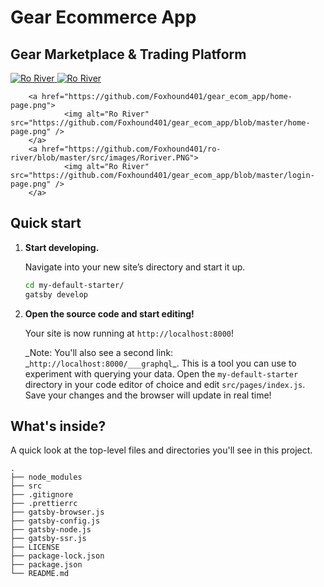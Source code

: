 # Gear Ecommerce App
## Gear Marketplace & Trading Platform 
<div>
        <a href="https://github.com/Foxhound401/gear_ecom_app/home-page.png">
                <img alt="Ro River" src="https://github.com/Foxhound401/gear_ecom_app/blob/master/home-page.png" />
        </a>
        <a href="https://github.com/Foxhound401/ro-river/blob/master/src/images/Roriver.PNG">
                <img alt="Ro River" src="https://github.com/Foxhound401/gear_ecom_app/blob/master/login-page.png" />
        </a> 

        <a href="https://github.com/Foxhound401/gear_ecom_app/home-page.png">
                <img alt="Ro River" src="https://github.com/Foxhound401/gear_ecom_app/blob/master/home-page.png" />
        </a>
        <a href="https://github.com/Foxhound401/ro-river/blob/master/src/images/Roriver.PNG">
                <img alt="Ro River" src="https://github.com/Foxhound401/gear_ecom_app/blob/master/login-page.png" />
        </a>
</div>

## Quick start

1.  **Start developing.**

    Navigate into your new site’s directory and start it up.

    ```sh
    cd my-default-starter/
    gatsby develop
    ```

1.  **Open the source code and start editing!**

    Your site is now running at `http://localhost:8000`!

    _Note: You'll also see a second link: _`http://localhost:8000/___graphql`\_. This is a tool you can use to experiment with querying your data.
    Open the `my-default-starter` directory in your code editor of choice and edit `src/pages/index.js`. Save your changes and the browser will update in real time!

## What's inside?

A quick look at the top-level files and directories you'll see in this project.

    .
    ├── node_modules
    ├── src
    ├── .gitignore
    ├── .prettierrc
    ├── gatsby-browser.js
    ├── gatsby-config.js
    ├── gatsby-node.js
    ├── gatsby-ssr.js
    ├── LICENSE
    ├── package-lock.json
    ├── package.json
    └── README.md
